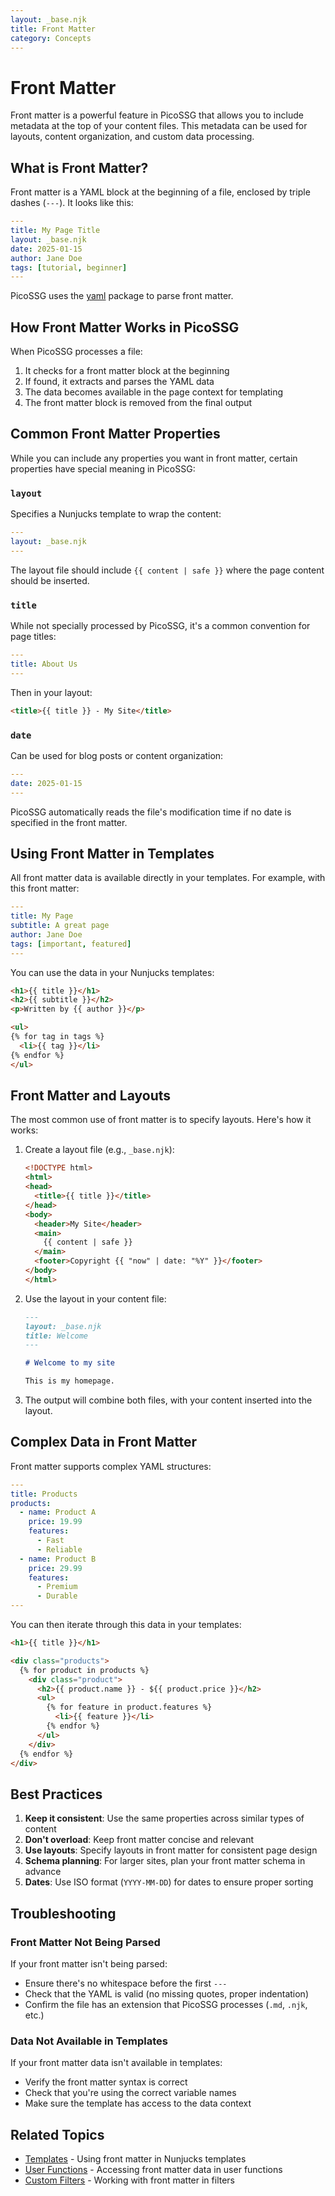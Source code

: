 ```yaml
---
layout: _base.njk
title: Front Matter
category: Concepts
---
```


# Front Matter

Front matter is a powerful feature in PicoSSG that allows you to include metadata at the top of your content files. This metadata can be used for layouts, content organization, and custom data processing.

## What is Front Matter?

Front matter is a YAML block at the beginning of a file, enclosed by triple dashes (`---`). It looks like this:

```yaml
---
title: My Page Title
layout: _base.njk
date: 2025-01-15
author: Jane Doe
tags: [tutorial, beginner]
---
```

PicoSSG uses the [yaml](https://www.npmjs.com/package/yaml) package to parse front matter.

## How Front Matter Works in PicoSSG

When PicoSSG processes a file:

1. It checks for a front matter block at the beginning
2. If found, it extracts and parses the YAML data
3. The data becomes available in the page context for templating
4. The front matter block is removed from the final output

## Common Front Matter Properties

While you can include any properties you want in front matter, certain properties have special meaning in PicoSSG:

### `layout`

Specifies a Nunjucks template to wrap the content:

```yaml
---
layout: _base.njk
---
```

The layout file should include `{{ content | safe }}` where the page content should be inserted.

### `title`

While not specially processed by PicoSSG, it's a common convention for page titles:

```yaml
---
title: About Us
---
```

Then in your layout:

```html
<title>{{ title }} - My Site</title>
```

### `date`

Can be used for blog posts or content organization:

```yaml
---
date: 2025-01-15
---
```

PicoSSG automatically reads the file's modification time if no date is specified in the front matter.

## Using Front Matter in Templates

All front matter data is available directly in your templates. For example, with this front matter:

```yaml
---
title: My Page
subtitle: A great page
author: Jane Doe
tags: [important, featured]
---
```

You can use the data in your Nunjucks templates:

```html
<h1>{{ title }}</h1>
<h2>{{ subtitle }}</h2>
<p>Written by {{ author }}</p>

<ul>
{% for tag in tags %}
  <li>{{ tag }}</li>
{% endfor %}
</ul>
```

## Front Matter and Layouts

The most common use of front matter is to specify layouts. Here's how it works:

1. Create a layout file (e.g., `_base.njk`):
   ```html
   <!DOCTYPE html>
   <html>
   <head>
     <title>{{ title }}</title>
   </head>
   <body>
     <header>My Site</header>
     <main>
       {{ content | safe }}
     </main>
     <footer>Copyright {{ "now" | date: "%Y" }}</footer>
   </body>
   </html>
   ```

2. Use the layout in your content file:
   ```markdown
   ---
   layout: _base.njk
   title: Welcome
   ---
   
   # Welcome to my site
   
   This is my homepage.
   ```

3. The output will combine both files, with your content inserted into the layout.

## Complex Data in Front Matter

Front matter supports complex YAML structures:

```yaml
---
title: Products
products:
  - name: Product A
    price: 19.99
    features:
      - Fast
      - Reliable
  - name: Product B
    price: 29.99
    features:
      - Premium
      - Durable
---
```

You can then iterate through this data in your templates:

```html
<h1>{{ title }}</h1>

<div class="products">
  {% for product in products %}
    <div class="product">
      <h2>{{ product.name }} - ${{ product.price }}</h2>
      <ul>
        {% for feature in product.features %}
          <li>{{ feature }}</li>
        {% endfor %}
      </ul>
    </div>
  {% endfor %}
</div>
```

## Best Practices

1. **Keep it consistent**: Use the same properties across similar types of content
2. **Don't overload**: Keep front matter concise and relevant
3. **Use layouts**: Specify layouts in front matter for consistent page design
4. **Schema planning**: For larger sites, plan your front matter schema in advance
5. **Dates**: Use ISO format (`YYYY-MM-DD`) for dates to ensure proper sorting

## Troubleshooting

### Front Matter Not Being Parsed

If your front matter isn't being parsed:

- Ensure there's no whitespace before the first `---`
- Check that the YAML is valid (no missing quotes, proper indentation)
- Confirm the file has an extension that PicoSSG processes (`.md`, `.njk`, etc.)

### Data Not Available in Templates

If your front matter data isn't available in templates:

- Verify the front matter syntax is correct
- Check that you're using the correct variable names
- Make sure the template has access to the data context

## Related Topics

- [Templates](/templates/) - Using front matter in Nunjucks templates
- [User Functions](/user-functions/) - Accessing front matter data in user functions
- [Custom Filters](/custom-filters/) - Working with front matter in filters